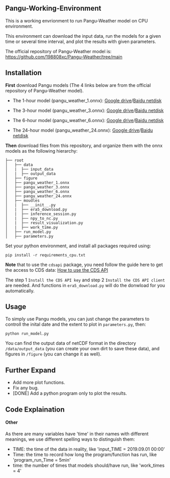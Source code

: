 ## Pangu-Working-Environment
This is a working envrionment to run Pangu-Weather model on CPU environment.

This environment can download the input data, run the models for a given time or several time interval, and plot the results with given parameters.

The official repository of Pangu-Weather model is: https://github.com/198808xc/Pangu-Weather/tree/main

## Installation
**First** download Pangu models (The 4 links below are from the official repository of Pangu-Weather model).

* The 1-hour model (pangu_weather_1.onnx): [Google drive](https://drive.google.com/file/d/1fg5jkiN_5dHzKb-5H9Aw4MOmfILmeY-S/view?usp=share_link)/[Baidu netdisk](https://pan.baidu.com/s/1M7SAigVsCSH8hpw6DE8TDQ?pwd=ie0h)

* The 3-hour model (pangu_weather_3.onnx): [Google drive](https://drive.google.com/file/d/1EdoLlAXqE9iZLt9Ej9i-JW9LTJ9Jtewt/view?usp=share_link)/[Baidu netdisk](https://pan.baidu.com/s/197fZsoiCqZYzKwM7tyRrfg?pwd=gmcl)

* The 6-hour model (pangu_weather_6.onnx): [Google drive](https://drive.google.com/file/d/1a4XTktkZa5GCtjQxDJb_fNaqTAUiEJu4/view?usp=share_link)/[Baidu netdisk](https://pan.baidu.com/s/1q7IB7tNjqIwoGC7KVMPn4w?pwd=vxq3)

* The 24-hour model (pangu_weather_24.onnx): [Google drive](https://drive.google.com/file/d/1lweQlxcn9fG0zKNW8ne1Khr9ehRTI6HP/view?usp=share_link)/[Baidu netdisk](https://pan.baidu.com/s/179q2gkz2BrsOR6g3yfTVQg?pwd=eajy)


**Then** download files from this repository, and organize them with the onnx models as the following hierarchy:

```plain
├── root
│   ├── data
│   |  ├── input_data
│   |  ├── output_data
│   ├── figure
│   ├── pangu_weather_1.onnx
│   ├── pangu_weather_3.onnx
│   ├── pangu_weather_6.onnx
│   ├── pangu_weather_24.onnx
│   ├── moudles
│   |  ├── __init__.py
│   |  ├── era5_download.py
│   |  ├── inference_session.py
│   |  ├── npy_to_nc.py
│   |  ├── result_visualization.py
│   |  ├── work_time.py
│   ├── run_model.py
│   ├── parameters.py
```

Set your python environment, and install all packages required using:
```
pip install -r requirements_cpu.txt
```

**Note** that to use the `cdsapi` package, you need follow the guide here to get the access to CDS data:
[How to use the CDS API](https://cds.climate.copernicus.eu/api-how-to)

The step 1 `Install the CDS API key` and step 2 `Install the CDS API client` are needed. And functions in `era5_download.py` will do the donwload for you automatically.

## Usage
To simply use Pangu models, you can just change the parameters to controll the inital date and the extent to plot in `parameters.py`, then:
```
python run_model.py
```
You can find the output data of netCDF format in the directory `/data/output_data` (you can create your own dirt to save these data), and figures in `/figure` (you can change it as well).

## Further Expand
* Add more plot functions.
* Fix any bug.
* [DONE] Add a python program only to plot the results.

## Code Explaination
#### Other
As there are many variables have 'time' in their names with different meanings, we use different spelling ways to distinguish them:
* TIME: the time of the data in reality, like 'input_TIME = 2019.09.01 00:00'
* Time: the time to record how long the program/function has run, like 'program_run_Time = 5min'
* time: the number of times that models should/have run, like 'work_times = 4'
